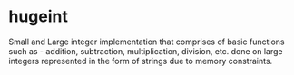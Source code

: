 # hugeint
Small and Large integer implementation that comprises of basic functions such as - addition, subtraction, multiplication, division, etc. done on large integers represented in the form of strings due to memory constraints.
